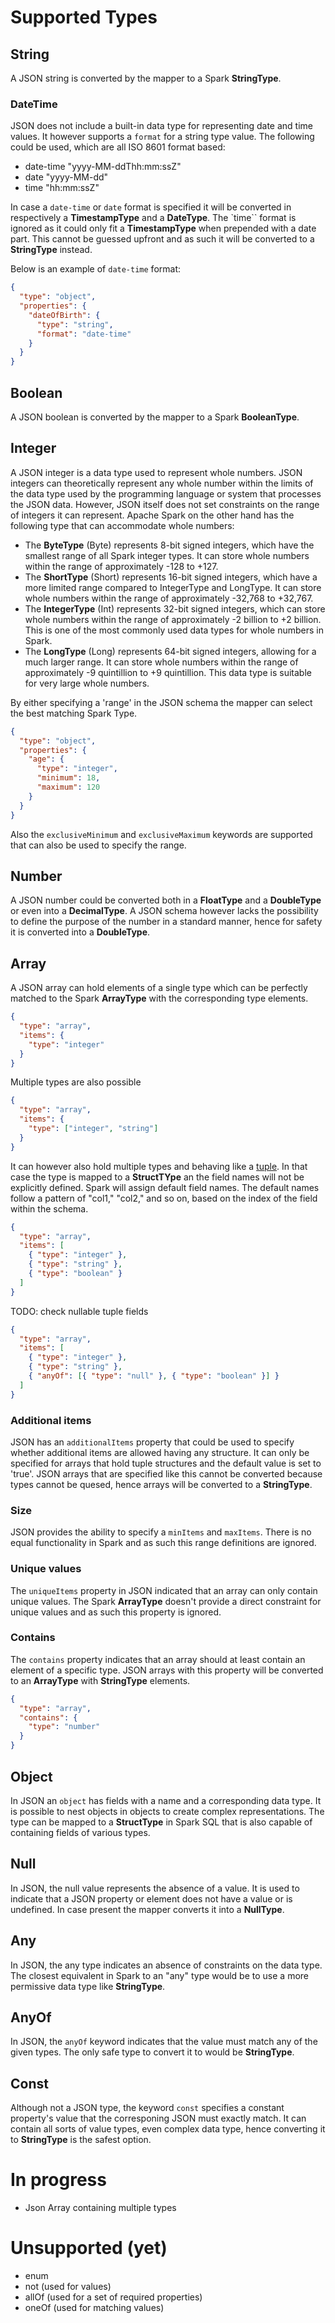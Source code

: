 # Supported Types

## String
A JSON string is converted by the mapper to a Spark **StringType**.

### DateTime

JSON does not include a built-in data type for representing date and time values. It however supports a `format` for a string type value. The following could be used, which are all ISO 8601 format based:

- date-time "yyyy-MM-ddThh:mm:ssZ"
- date "yyyy-MM-dd"
- time "hh:mm:ssZ"

In case a `date-time` or `date` format is specified it will be converted in respectively a **TimestampType** and a **DateType**. The `time`` format is ignored as it could only fit a **TimestampType** when prepended with a date part. This cannot be guessed upfront and as such it will be converted to a **StringType** instead.

Below is an example of `date-time` format:
```json
{
  "type": "object",
  "properties": {
    "dateOfBirth": {
      "type": "string",
      "format": "date-time"
    }
  }
}
```

## Boolean
A JSON boolean is converted by the mapper to a Spark **BooleanType**. 

## Integer
A JSON integer is a data type used to represent whole numbers. JSON integers can theoretically represent any whole number within the limits of the data type used by the programming language or system that processes the JSON data. However, JSON itself does not set constraints on the range of integers it can represent.
Apache Spark on the other hand has the following type that can accommodate whole numbers:
- The **ByteType** (Byte) represents 8-bit signed integers, which have the smallest range of all Spark integer types. It can store whole numbers within the range of approximately -128 to +127.
- The **ShortType** (Short) represents 16-bit signed integers, which have a more limited range compared to IntegerType and LongType. It can store whole numbers within the range of approximately -32,768 to +32,767.
- The **IntegerType** (Int) represents 32-bit signed integers, which can store whole numbers within the range of approximately -2 billion to +2 billion. This is one of the most commonly used data types for whole numbers in Spark.
- The **LongType** (Long) represents 64-bit signed integers, allowing for a much larger range. It can store whole numbers within the range of approximately -9 quintillion to +9 quintillion. This data type is suitable for very large whole numbers.

By either specifying a 'range' in the JSON schema the mapper can select the best matching Spark Type.

```json
{
  "type": "object",
  "properties": {
    "age": {
      "type": "integer",
      "minimum": 18,
      "maximum": 120
    }
  }
}
```
Also the `exclusiveMinimum` and `exclusiveMaximum` keywords are supported that can also be used to specify the range.


## Number
A JSON number could be converted both in a **FloatType** and a **DoubleType** or even into a **DecimalType**. A JSON schema however lacks the possibility to define the purpose of the number in a standard manner, hence for safety it is converted into a **DoubleType**.

## Array

A JSON array can hold elements of a single type which can be perfectly matched to the Spark **ArrayType** with the corresponding type elements.

```json
{
  "type": "array",
  "items": {
    "type": "integer"
  }
}
```

Multiple types are also possible
```json
{
  "type": "array",
  "items": {
    "type": ["integer", "string"]
  }
}
```

It can however also hold multiple types and behaving like a [tuple](https://docs.python.org/3/library/stdtypes.html?highlight=tuple#tuple). In that case the type is mapped to a **StructTYpe** an the field names will not be explicitly defined. Spark will assign default field names. The default names follow a pattern of "col1," "col2," and so on, based on the index of the field within the schema. 

```json
{
  "type": "array",
  "items": [
    { "type": "integer" },
    { "type": "string" },
    { "type": "boolean" }
  ]
}
```
TODO: check nullable tuple fields
```json
{
  "type": "array",
  "items": [
    { "type": "integer" },
    { "type": "string" },
    { "anyOf": [{ "type": "null" }, { "type": "boolean" }] }
  ]
}
```

### Additional items
JSON has an `additionalItems` property that could be used to specify whether additional items are allowed having any structure. It can only be specified for arrays that hold tuple structures and the default value is set to 'true'. JSON arrays that are specified like this cannot be converted because types cannot be quesed, hence arrays will be converted to a **StringType**.

### Size
JSON provides the ability to specify a `minItems` and `maxItems`. There is no equal functionality in Spark and as such this range definitions are ignored.

### Unique values
The `uniqueItems` property in JSON indicated that an array can only contain unique values. The Spark **ArrayType** doesn't provide a direct constraint for unique values and as such this property is ignored.

### Contains
The `contains` property indicates that an array should at least contain an element of a specific type. JSON arrays with this property will be converted to an **ArrayType** with **StringType** elements.

```json
{
  "type": "array",
  "contains": {
    "type": "number"
  }
}
```

## Object
In JSON an `object` has fields with a name and a corresponding data type. It is possible to nest objects in objects to create complex representations. The type can be mapped to a **StructType** in Spark SQL that is also capable of containing fields of various types.

## Null
In JSON, the null value represents the absence of a value. It is used to indicate that a JSON property or element does not have a value or is undefined. In case present the mapper converts it into a **NullType**.

## Any
In JSON, the any type indicates an absence of constraints on the data type. The closest equivalent in Spark to an "any" type would be to use a more permissive data type like **StringType**. 

## AnyOf
In JSON, the `anyOf` keyword indicates that the value must match any of the given types. The only safe type to convert it to would be **StringType**.


## Const
Although not a JSON type, the keyword `const` specifies a constant property's value that the corresponing JSON must exactly match. It can contain all sorts of value types, even complex data type, hence converting it to **StringType** is the safest option.

# In progress
- Json Array containing multiple types

# Unsupported (yet)

- enum
- not (used for values)
- allOf (used for a set of required properties)
- oneOf (used for matching values)